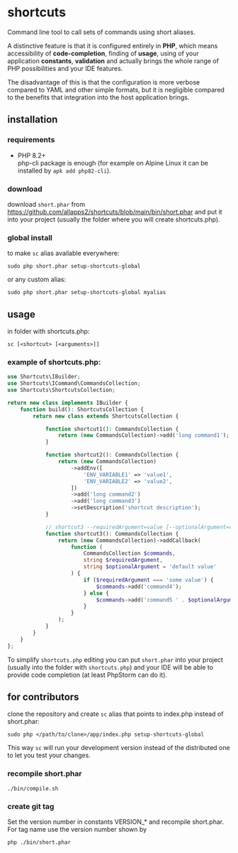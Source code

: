 # shortcuts

Command line tool to call sets of commands using short aliases.

A distinctive feature is that it is configured entirely in **PHP**, which means
accessibility of **code-completion**, finding of **usage**, using of your application **constants**, **validation** and actually brings
the whole range of PHP possibilities and your IDE features.

The disadvantage of this is that the configuration is more verbose compared to YAML and
other simple formats, but it is negligible compared to the benefits that integration
into the host application brings.

## installation

### requirements

- PHP 8.2+\
  php-cli package is enough (for example on Alpine Linux it can be installed by `apk add php82-cli`).

### download

download `short.phar` from https://github.com/allapps2/shortcuts/blob/main/bin/short.phar
and put it into your project (usually the folder where you will create shortcuts.php).

### global install

to make `sc` alias available everywhere:

`sudo php short.phar setup-shortcuts-global`

or any custom alias:

`sudo php short.phar setup-shortcuts-global myalias`

## usage

in folder with shortcuts.php:

`sc [<shortcut> [<arguments>]]`

### example of shortcuts.php:

```php
use Shortcuts\IBuilder;
use Shortcuts\ICommand\CommandsCollection;
use Shortcuts\ShortcutsCollection;

return new class implements IBuilder {
    function build(): ShortcutsCollection {
        return new class extends ShortcutsCollection {

            function shortcut1(): CommandsCollection {
                return (new CommandsCollection)->add('long command1');
            }

            function shortcut2(): CommandsCollection {
                return (new CommandsCollection)
                    ->addEnv([
                        'ENV_VARIABLE1' => 'value1',
                        'ENV_VARIABLE2' => 'value2',
                    ])
                    ->add('long command2')
                    ->add('long command3')
                    ->setDescription('shortcut description');
            }

            // shortcut3 --requiredArgument=value [--optionalArgument=value]
            function shortcut3(): CommandsCollection {
                return (new CommandsCollection)->addCallback(
                    function (
                        CommandsCollection $commands,
                        string $requiredArgument,
                        string $optionalArgument = 'default value'
                    ) {
                        if ($requiredArgument === 'some value') {
                            $commands->add('command4');
                        } else {
                            $commands->add('command5 ' . $optionalArgument);
                        }
                    }
                );
            }
        }
    }
};
```

To simplify `shortcuts.php` editing you can put `short.phar` into your project
(usually into the folder with `shortcuts.php`) and your IDE will be able to provide code
completion (at least PhpStorm can do it).

## for contributors

clone the repository and create `sc` alias that points to index.php instead of
short.phar:

`sudo php </path/to/clone>/app/index.php setup-shortcuts-global`

This way `sc` will run your development version instead of the distributed one to
let you test your changes.

### recompile short.phar

`./bin/compile.sh`

### create git tag

Set the version number in constants VERSION_* and recompile short.phar.\
For tag name use the version number shown by

`php ./bin/short.phar`
